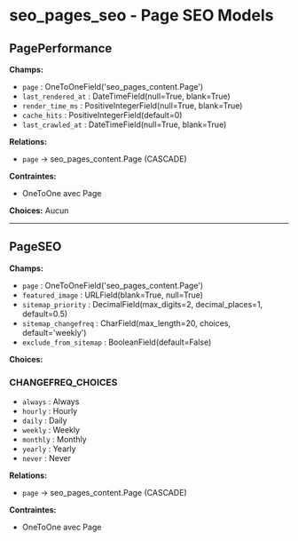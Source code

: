 # seo_pages_seo - Page SEO Models

## PagePerformance

**Champs:**
- `page` : OneToOneField('seo_pages_content.Page')
- `last_rendered_at` : DateTimeField(null=True, blank=True)
- `render_time_ms` : PositiveIntegerField(null=True, blank=True)
- `cache_hits` : PositiveIntegerField(default=0)
- `last_crawled_at` : DateTimeField(null=True, blank=True)

**Relations:**
- `page` → seo_pages_content.Page (CASCADE)

**Contraintes:**
- OneToOne avec Page

**Choices:**
Aucun

---

## PageSEO

**Champs:**
- `page` : OneToOneField('seo_pages_content.Page')
- `featured_image` : URLField(blank=True, null=True)
- `sitemap_priority` : DecimalField(max_digits=2, decimal_places=1, default=0.5)
- `sitemap_changefreq` : CharField(max_length=20, choices, default='weekly')
- `exclude_from_sitemap` : BooleanField(default=False)

**Choices:**

### CHANGEFREQ_CHOICES
- `always` : Always
- `hourly` : Hourly
- `daily` : Daily
- `weekly` : Weekly
- `monthly` : Monthly
- `yearly` : Yearly
- `never` : Never

**Relations:**
- `page` → seo_pages_content.Page (CASCADE)

**Contraintes:**
- OneToOne avec Page